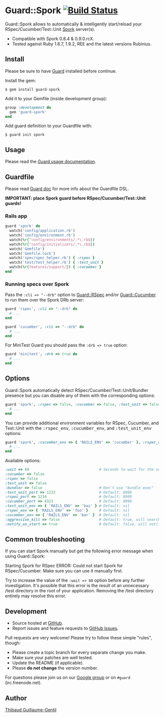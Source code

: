 # Guard::Spork [![Build Status](https://secure.travis-ci.org/guard/guard-spork.png)](http://travis-ci.org/guard/guard-spork)

Guard::Spork allows to automatically & intelligently start/reload your RSpec/Cucumber/Test::Unit [Spork](https://github.com/timcharper/spork) server(s).

* Compatible with Spork 0.8.4 & 0.9.0.rcX.
* Tested against Ruby 1.8.7, 1.9.2, REE and the latest versions Rubinius.

## Install

Please be sure to have [Guard](https://github.com/guard/guard) installed before continue.

Install the gem:

    $ gem install guard-spork

Add it to your Gemfile (inside development group):

```ruby
group :development do
  gem 'guard-spork'
end
```

Add guard definition to your Guardfile with:

    $ guard init spork

## Usage

Please read the [Guard usage documentation](https://github.com/guard/guard#readme).

## Guardfile

Please read [Guard doc](https://github.com/guard/guard#readme) for more info about the Guardfile DSL.

**IMPORTANT: place Spork guard before RSpec/Cucumber/Test::Unit guards!**

### Rails app

``` ruby
guard 'spork' do
  watch('config/application.rb')
  watch('config/environment.rb')
  watch(%r{^config/environments/.*\.rb$})
  watch(%r{^config/initializers/.*\.rb$})
  watch('Gemfile')
  watch('Gemfile.lock')
  watch('spec/spec_helper.rb') { :rspec }
  watch('test/test_helper.rb') { :test_unit }
  watch(%r{features/support/}) { :cucumber }
end
```

### Running specs over Spork

Pass the `:cli => "--drb"` option to [Guard::RSpec](https://github.com/guard/guard-rspec) and/or [Guard::Cucumber](https://github.com/guard/guard-cucumber) to run them over the Spork DRb server:

``` ruby
guard 'rspec', :cli => "--drb" do
  # ...
end

guard 'cucumber', :cli => "--drb" do
  # ...
end
```

For MiniTest Guard you should pass the `:drb => true` option:

``` ruby
guard 'minitest', :drb => true do
  # ...
end
```

## Options

Guard::Spork automatically detect RSpec/Cucumber/Test::Unit/Bundler presence but you can disable any of them with the corresponding options:

``` ruby
guard 'spork', :rspec => false, :cucumber => false, :test_unit => false, :bundler => false do
  # ...
end
```

You can provide additional environment variables for RSpec, Cucumber, and Test::Unit with the <tt>:rspec_env</tt>, <tt>:cucumber_env</tt>, and <tt>:test_unit_env</tt> options:

``` ruby
guard 'spork', :cucumber_env => { 'RAILS_ENV' => 'cucumber' }, :rspec_env => { 'RAILS_ENV' => 'test' }, :test_unit_env => { 'RAILS_ENV' => 'test' } do
  # ...
end
```

Available options:

``` ruby
:wait => 60                                # Seconds to wait for the server to start, default: 30
:cucumber => false
:rspec => false
:test_unit => false
:bundler => false                          # Don't use "bundle exec"
:test_unit_port => 1233                    # Default: 8988
:rspec_port => 1234                        # Default: 8989
:cucumber_port => 4321                     # Default: 8990
:test_unit_env => { 'RAILS_ENV' => 'baz' } # Default: nil
:rspec_env => { 'RAILS_ENV' => 'foo' }     # Default: nil
:cucumber_env => { 'RAILS_ENV' => 'bar' }  # Default: nil
:aggressive_kill => false                  # Default: true, will search Spork pids from `ps aux` and kill them all on start.
:notify_on_start => true                   # Default: false, will notify as soon as starting begins.
```

## Common troubleshooting

If you can start Spork manually but get the following error message when using Guard::Spork:

  Starting Spork for RSpec ERROR: Could not start Spork for RSpec/Cucumber. Make sure you can use it manually first.

Try to increase the value of the `:wait => 60` option before any further investigation.
It's possible that this error is the result of an unnecessary /test directory in the root of your application. Removing the /test directory entirely may resolve this error.

## Development

* Source hosted at [GitHub](https://github.com/guard/guard-spork).
* Report issues and feature requests to [GitHub Issues](https://github.com/guard/guard-spork/issues).

Pull requests are very welcome! Please try to follow these simple "rules", though:

* Please create a topic branch for every separate change you make.
* Make sure your patches are well tested.
* Update the README (if applicable).
* Please **do not change** the version number.

For questions please join us on our [Google group](http://groups.google.com/group/guard-dev) or on `#guard` (irc.freenode.net).

## Author

[Thibaud Guillaume-Gentil](https://github.com/thibaudgg)
